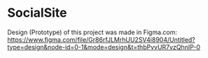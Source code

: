# SocialSite

Design (Prototype) of this project was made in Figma.com: https://www.figma.com/file/Gr86rfJLMrhUU2SV4i8904/Untitled?type=design&node-id=0-1&mode=design&t=thbPvvUR7vzQhnIP-0
